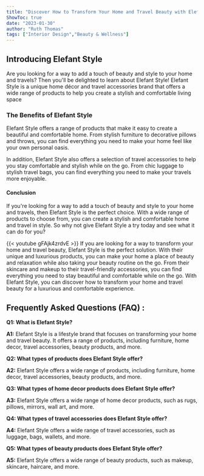 ```yaml
---
title: "Discover How to Transform Your Home and Travel Beauty with Elefant Style!"
ShowToc: true 
date: "2023-01-30"
author: "Ruth Thomas" 
tags: ["Interior Design","Beauty & Wellness"]
---
```

<h2>Introducing Elefant Style</h2>

Are you looking for a way to add a touch of beauty and style to your home and travels? Then you'll be delighted to learn about Elefant Style! Elefant Style is a unique home décor and travel accessories brand that offers a wide range of products to help you create a stylish and comfortable living space 

<h3>The Benefits of Elefant Style</h3>

Elefant Style offers a range of products that make it easy to create a beautiful and comfortable home. From stylish furniture to decorative pillows and throws, you can find everything you need to make your home feel like your own personal oasis. 

In addition, Elefant Style also offers a selection of travel accessories to help you stay comfortable and stylish while on the go. From chic luggage to stylish travel bags, you can find everything you need to make your travels more enjoyable. 

<h4>Conclusion</h4>

If you're looking for a way to add a touch of beauty and style to your home and travels, then Elefant Style is the perfect choice. With a wide range of products to choose from, you can create a stylish and comfortable home and travel in style. So why not give Elefant Style a try today and see what it can do for you?

{{< youtube gFAjk4zrdvE >}} 
If you are looking for a way to transform your home and travel beauty, Elefant Style is the perfect solution. With their unique and luxurious products, you can make your home a place of beauty and relaxation while also taking your beauty routine on the go. From their skincare and makeup to their travel-friendly accessories, you can find everything you need to stay beautiful and comfortable while on the go. With Elefant Style, you can discover how to transform your home and travel beauty for a luxurious and comfortable experience.

## Frequently Asked Questions (FAQ) :
**Q1: What is Elefant Style?**

**A1:** Elefant Style is a lifestyle brand that focuses on transforming your home and travel beauty. It offers a range of products, including furniture, home decor, travel accessories, beauty products, and more. 

**Q2: What types of products does Elefant Style offer?**

**A2:** Elefant Style offers a wide range of products, including furniture, home decor, travel accessories, beauty products, and more. 

**Q3: What types of home decor products does Elefant Style offer?**

**A3:** Elefant Style offers a wide range of home decor products, such as rugs, pillows, mirrors, wall art, and more. 

**Q4: What types of travel accessories does Elefant Style offer?**

**A4:** Elefant Style offers a wide range of travel accessories, such as luggage, bags, wallets, and more. 

**Q5: What types of beauty products does Elefant Style offer?**

**A5:** Elefant Style offers a wide range of beauty products, such as makeup, skincare, haircare, and more.



